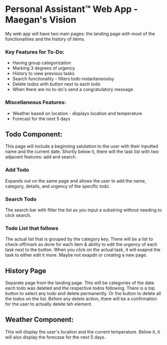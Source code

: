 # Personal Assistant™ Web App - Maegan's Vision

My web app will have two main pages: the landing page with most of the functionalities and the history of items.

### Key Features for To-Do:
- Having group categorization
- Marking 3 degrees of urgency
- History to view previous tasks
- Search functionality - filters todo instantaneoulsy
- Delete todos with button next to each todo
- When there are no to-do's send a congratulatory message

### Miscellaneous Features:
- Weather based on location - displays location and temperature
- Forecast for the next 5 days

## Todo Component:
This page will include a beginning salutation to the user with their inputted name and the current date. Shortly below it, there will the task list with two adjacent features: add and search.

### Add Todo
Expands out on the same page and allows the user to add the name, category, details, and urgency of the specific todo.

### Search Todo
The search bar with filter the list as you input a substring without needing to click search.

### Todo List that follows
The actual list that is grouped by the category key. There will be a list to check-off/mark as done for each item & ability to edit the urgency of each task next to the button. When you click on the actual task, it will exapnd the task to either edit it more. Maybe not exapdn or creating a new page.

## History Page
Separate page from the landing page. This will be categories of the date each todo was deleted and the respective todos following. There is  a top button to select any todo and delete permanently. Or the button to delete all the todos on the list. Before any delete action, there will be a confirmation for the user to actually delete teh element.

## Weather Component:
This will display the user's location and the current temperature. Below it, it will also display the forecase for the next 5 days.